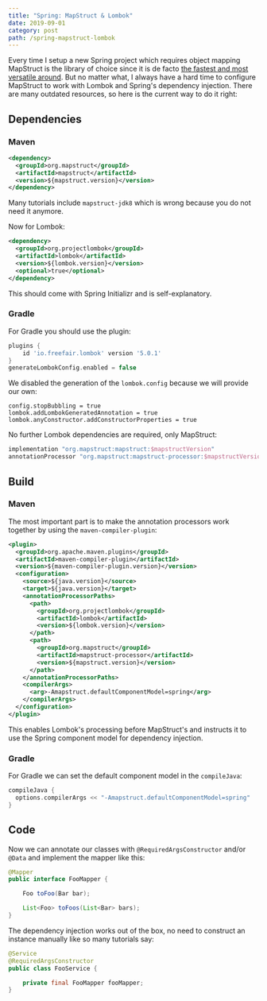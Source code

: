 ```yaml
---
title: "Spring: MapStruct & Lombok"
date: 2019-09-01
category: post
path: /spring-mapstruct-lombok
---
```


Every time I setup a new Spring project which requires object mapping MapStruct is the library of choice since it is de facto [the fastest and most versatile around](https://www.baeldung.com/java-performance-mapping-frameworks). But no matter what, I always have a hard time to configure MapStruct to work with Lombok and Spring's dependency injection. There are many outdated resources, so here is the current way to do it right:

## Dependencies

### Maven

```xml
<dependency>
  <groupId>org.mapstruct</groupId>
  <artifactId>mapstruct</artifactId>
  <version>${mapstruct.version}</version>
</dependency>
```

Many tutorials include `mapstruct-jdk8` which is wrong because you do not need it anymore.

Now for Lombok:

```xml
<dependency>
  <groupId>org.projectlombok</groupId>
  <artifactId>lombok</artifactId>
  <version>${lombok.version}</version>
  <optional>true</optional>
</dependency>
```

This should come with Spring Initializr and is self-explanatory.

### Gradle

For Gradle you should use the plugin:

```groovy
plugins {
    id 'io.freefair.lombok' version '5.0.1'
}
generateLombokConfig.enabled = false
```

We disabled the generation of the `lombok.config` because we will provide our own:

```properties
config.stopBubbling = true
lombok.addLombokGeneratedAnnotation = true
lombok.anyConstructor.addConstructorProperties = true
```

No further Lombok dependencies are required, only MapStruct:

```groovy
implementation "org.mapstruct:mapstruct:$mapstructVersion"
annotationProcessor "org.mapstruct:mapstruct-processor:$mapstructVersion"
```

## Build

### Maven

The most important part is to make the annotation processors work together by using the `maven-compiler-plugin`:

```xml
<plugin>
  <groupId>org.apache.maven.plugins</groupId>
  <artifactId>maven-compiler-plugin</artifactId>
  <version>${maven-compiler-plugin.version}</version>
  <configuration>
    <source>${java.version}</source>
    <target>${java.version}</target>
    <annotationProcessorPaths>
      <path>
        <groupId>org.projectlombok</groupId>
        <artifactId>lombok</artifactId>
        <version>${lombok.version}</version>
      </path>
      <path>
        <groupId>org.mapstruct</groupId>
        <artifactId>mapstruct-processor</artifactId>
        <version>${mapstruct.version}</version>
      </path>
    </annotationProcessorPaths>
    <compilerArgs>
      <arg>-Amapstruct.defaultComponentModel=spring</arg>
    </compilerArgs>
  </configuration>
</plugin>
```

This enables Lombok's processing before MapStruct's and instructs it to use the Spring component model for dependency injection.

### Gradle

For Gradle we can set the default component model in the `compileJava`:

```groovy
compileJava {
  options.compilerArgs << "-Amapstruct.defaultComponentModel=spring"
}
```

## Code

Now we can annotate our classes with `@RequiredArgsConstructor` and/or `@Data` and implement the mapper like this:

```java
@Mapper
public interface FooMapper {

    Foo toFoo(Bar bar);

    List<Foo> toFoos(List<Bar> bars);
}

```

The dependency injection works out of the box, no need to construct an instance manually like so many tutorials say:

```java
@Service
@RequiredArgsConstructor
public class FooService {

    private final FooMapper fooMapper;
}
```
